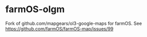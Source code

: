 # farmOS-olgm

Fork of github.com/mapgears/ol3-google-maps for farmOS. See https://github.com/farmOS/farmOS-map/issues/99

